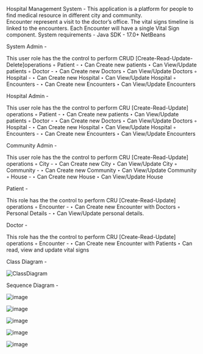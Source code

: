 Hospital Management System - 
This application is a platform for people to find medical resource in different city and 
community.  
Encounter represent a visit to the doctor’s office. The vital signs timeline is linked to the encounters. Each Encounter will have a single Vital Sign component.
System requirements -
Java SDK - 17.0+
NetBeans 


System Admin - 

This user role has the the control to perform CRUD [Create-Read-Update-Delete]operations 
	◦ Patient - 
		‣ Can Create new patients
		‣ Can View/Update patients
	◦ Doctor - 
		‣ Can Create new Doctors
		‣ Can View/Update Doctors
	◦ Hospital - 
		‣ Can Create new Hospital
		‣ Can View/Update Hospital
	◦ Encounters - 
		‣ Can Create new Encounters
		‣ Can View/Update Encounters


Hospital Admin - 

This user role has the the control to perform CRU [Create-Read-Update] operations 
	◦ Patient - 
		‣ Can Create new patients
		‣ Can View/Update patients
	◦ Doctor - 
		‣ Can Create new Doctors
		‣ Can View/Update Doctors
	◦ Hospital - 
		‣ Can Create new Hospital
		‣ Can View/Update Hospital
	◦ Encounters - 
		‣ Can Create new Encounters
		‣ Can View/Update Encounters

Community Admin - 

This user role has the the control to perform CRU [Create-Read-Update] operations 
	◦ City - 
		‣ Can Create new City
		‣ Can View/Update City
	◦ Community - 
		‣ Can Create new Community
		‣ Can View/Update Community
	◦ House - 
		‣ Can Create new House
		‣ Can View/Update House

Patient - 

This role has the the control to perform CRU [Create-Read-Update] operations 
	◦ Encounter - 
		‣ Can Create new Encounter with Doctors
	◦ Personal Details - 
		‣ Can View/Update personal details.

Doctor - 

This role has the the control to perform CRU [Create-Read-Update] operations 
	◦ Encounter - 
		‣ Can Create new Encounter with Patients
		‣ Can read, view and update vital signs
		
		
Class Diagram -



![ClassDiagram](https://user-images.githubusercontent.com/34863107/198932309-8c57fc1d-5e0b-4591-9432-d612e49db79e.png)

Sequence Diagram -

![image](https://user-images.githubusercontent.com/34863107/198932867-81e3a5eb-c3d7-4e22-a0d8-b03783b1ef7c.png)

![image](https://user-images.githubusercontent.com/34863107/198932630-d465f66c-2c46-4296-9ad1-baafd7d7638f.png)

![image](https://user-images.githubusercontent.com/34863107/198932709-86103eeb-64a4-439b-8126-370ed2aa1769.png)

![image](https://user-images.githubusercontent.com/34863107/198932742-10eff5ef-9049-4417-a6ac-01faaa26ed93.png)

![image](https://user-images.githubusercontent.com/34863107/198932794-18bdd85a-3e73-4f5d-a382-e00ed2712e24.png)






	
	
